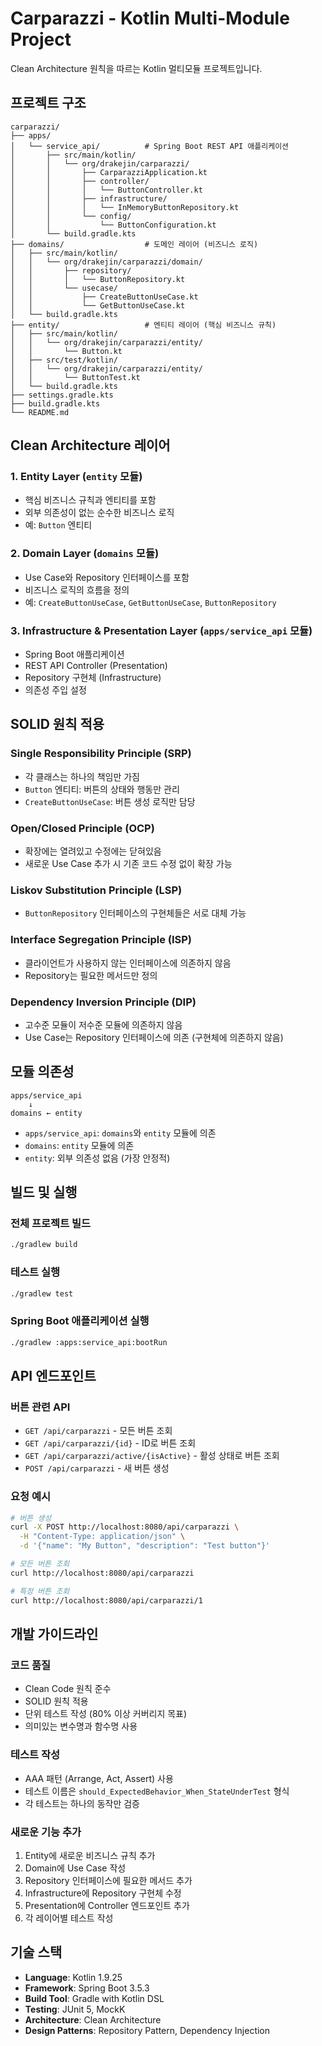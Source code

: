 # Carparazzi - Kotlin Multi-Module Project

Clean Architecture 원칙을 따르는 Kotlin 멀티모듈 프로젝트입니다.

## 프로젝트 구조

```
carparazzi/
├── apps/
│   └── service_api/          # Spring Boot REST API 애플리케이션
│       ├── src/main/kotlin/
│       │   └── org/drakejin/carparazzi/
│       │       ├── CarparazziApplication.kt
│       │       ├── controller/
│       │       │   └── ButtonController.kt
│       │       ├── infrastructure/
│       │       │   └── InMemoryButtonRepository.kt
│       │       └── config/
│       │           └── ButtonConfiguration.kt
│       └── build.gradle.kts
├── domains/                  # 도메인 레이어 (비즈니스 로직)
│   ├── src/main/kotlin/
│   │   └── org/drakejin/carparazzi/domain/
│   │       ├── repository/
│   │       │   └── ButtonRepository.kt
│   │       └── usecase/
│   │           ├── CreateButtonUseCase.kt
│   │           └── GetButtonUseCase.kt
│   └── build.gradle.kts
├── entity/                   # 엔티티 레이어 (핵심 비즈니스 규칙)
│   ├── src/main/kotlin/
│   │   └── org/drakejin/carparazzi/entity/
│   │       └── Button.kt
│   ├── src/test/kotlin/
│   │   └── org/drakejin/carparazzi/entity/
│   │       └── ButtonTest.kt
│   └── build.gradle.kts
├── settings.gradle.kts
├── build.gradle.kts
└── README.md
```

## Clean Architecture 레이어

### 1. Entity Layer (`entity` 모듈)
- 핵심 비즈니스 규칙과 엔티티를 포함
- 외부 의존성이 없는 순수한 비즈니스 로직
- 예: `Button` 엔티티

### 2. Domain Layer (`domains` 모듈)
- Use Case와 Repository 인터페이스를 포함
- 비즈니스 로직의 흐름을 정의
- 예: `CreateButtonUseCase`, `GetButtonUseCase`, `ButtonRepository`

### 3. Infrastructure & Presentation Layer (`apps/service_api` 모듈)
- Spring Boot 애플리케이션
- REST API Controller (Presentation)
- Repository 구현체 (Infrastructure)
- 의존성 주입 설정

## SOLID 원칙 적용

### Single Responsibility Principle (SRP)
- 각 클래스는 하나의 책임만 가짐
- `Button` 엔티티: 버튼의 상태와 행동만 관리
- `CreateButtonUseCase`: 버튼 생성 로직만 담당

### Open/Closed Principle (OCP)
- 확장에는 열려있고 수정에는 닫혀있음
- 새로운 Use Case 추가 시 기존 코드 수정 없이 확장 가능

### Liskov Substitution Principle (LSP)
- `ButtonRepository` 인터페이스의 구현체들은 서로 대체 가능

### Interface Segregation Principle (ISP)
- 클라이언트가 사용하지 않는 인터페이스에 의존하지 않음
- Repository는 필요한 메서드만 정의

### Dependency Inversion Principle (DIP)
- 고수준 모듈이 저수준 모듈에 의존하지 않음
- Use Case는 Repository 인터페이스에 의존 (구현체에 의존하지 않음)

## 모듈 의존성

```
apps/service_api
    ↓
domains ← entity
```

- `apps/service_api`: `domains`와 `entity` 모듈에 의존
- `domains`: `entity` 모듈에 의존
- `entity`: 외부 의존성 없음 (가장 안정적)

## 빌드 및 실행

### 전체 프로젝트 빌드
```bash
./gradlew build
```

### 테스트 실행
```bash
./gradlew test
```

### Spring Boot 애플리케이션 실행
```bash
./gradlew :apps:service_api:bootRun
```

## API 엔드포인트

### 버튼 관련 API
- `GET /api/carparazzi` - 모든 버튼 조회
- `GET /api/carparazzi/{id}` - ID로 버튼 조회
- `GET /api/carparazzi/active/{isActive}` - 활성 상태로 버튼 조회
- `POST /api/carparazzi` - 새 버튼 생성

### 요청 예시
```bash
# 버튼 생성
curl -X POST http://localhost:8080/api/carparazzi \
  -H "Content-Type: application/json" \
  -d '{"name": "My Button", "description": "Test button"}'

# 모든 버튼 조회
curl http://localhost:8080/api/carparazzi

# 특정 버튼 조회
curl http://localhost:8080/api/carparazzi/1
```

## 개발 가이드라인

### 코드 품질
- Clean Code 원칙 준수
- SOLID 원칙 적용
- 단위 테스트 작성 (80% 이상 커버리지 목표)
- 의미있는 변수명과 함수명 사용

### 테스트 작성
- AAA 패턴 (Arrange, Act, Assert) 사용
- 테스트 이름은 `should_ExpectedBehavior_When_StateUnderTest` 형식
- 각 테스트는 하나의 동작만 검증

### 새로운 기능 추가
1. Entity에 새로운 비즈니스 규칙 추가
2. Domain에 Use Case 작성
3. Repository 인터페이스에 필요한 메서드 추가
4. Infrastructure에 Repository 구현체 수정
5. Presentation에 Controller 엔드포인트 추가
6. 각 레이어별 테스트 작성

## 기술 스택

- **Language**: Kotlin 1.9.25
- **Framework**: Spring Boot 3.5.3
- **Build Tool**: Gradle with Kotlin DSL
- **Testing**: JUnit 5, MockK
- **Architecture**: Clean Architecture
- **Design Patterns**: Repository Pattern, Dependency Injection

